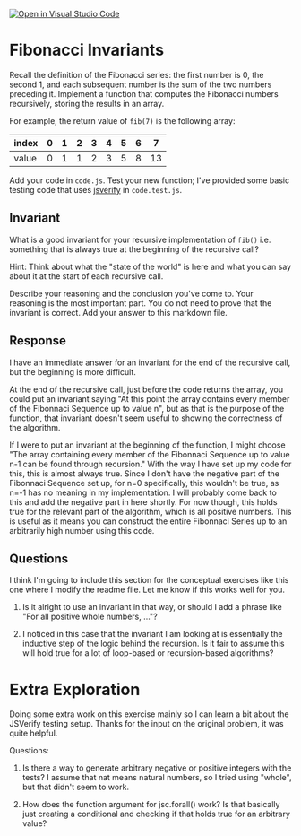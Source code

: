 [![Open in Visual Studio Code](https://classroom.github.com/assets/open-in-vscode-718a45dd9cf7e7f842a935f5ebbe5719a5e09af4491e668f4dbf3b35d5cca122.svg)](https://classroom.github.com/online_ide?assignment_repo_id=12033564&assignment_repo_type=AssignmentRepo)
# Fibonacci Invariants

Recall the definition of the Fibonacci series: the first number is 0, the second
1, and each subsequent number is the sum of the two numbers preceding it.
Implement a function that computes the Fibonacci numbers recursively, storing
the results in an array.

For example, the return value of `fib(7)` is the following array:

| index |  0  |  1  |  2  |  3  |  4  |  5  |  6  |  7  |
| ----- | --- | --- | --- | --- | --- | --- | --- | --- |
| value |  0  |  1  |  1  |  2  |  3  |  5  |  8  |  13 |

Add your code in `code.js`. Test your new function; I've provided some basic
testing code that uses [jsverify](https://jsverify.github.io/) in
`code.test.js`.

## Invariant

What is a good invariant for your recursive implementation of `fib()`
i.e. something that is always true at the beginning of the recursive call?

Hint: Think about what the "state of the world" is here and what you can say
about it at the start of each recursive call.

Describe your reasoning and the conclusion you've come to. Your reasoning is the
most important part. You do not need to prove that the invariant is correct. Add
your answer to this markdown file.

## Response
I have an immediate answer for an invariant for the end of the recursive call, but the beginning is more difficult.

At the end of the recursive call, just before the code returns the array, you could put an invariant saying "At this point the array contains every member of the Fibonnaci Sequence up to value n", but as that is the purpose of the function, that invariant doesn't seem useful to showing the correctness of the algorithm.

If I were to put an invariant at the beginning of the function, I might choose "The array containing every member of the Fibonnaci Sequence up to value n-1 can be found through recursion." With the way I have set up my code for this, this is almost always true. Since I don't have the negative part of the Fibonnaci Sequence set up, for n=0 specifically, this wouldn't be true, as n=-1 has no meaning in my implementation. I will probably come back to this and add the negative part in here shortly. For now though, this holds true for the relevant part of the algorithm, which is all positive numbers. This is useful as it means you can construct the entire Fibonnaci Series up to an arbitrarily high number using this code.

## Questions

I think I'm going to include this section for the conceptual exercises like this one where I modify the readme file. Let me know if this works well for you.

1. Is it alright to use an invariant in that way, or should I add a phrase like "For all positive whole numbers, ..."?

2. I noticed in this case that the invariant I am looking at is essentially the inductive step of the logic behind the recursion. Is it fair to assume this will hold true for a lot of loop-based or recursion-based algorithms?

# Extra Exploration
Doing some extra work on this exercise mainly so I can learn a bit about the JSVerify testing setup. Thanks for the input on the original problem, it was quite helpful.

Questions:
1. Is there a way to generate arbitrary negative or positive integers with the tests? I assume that nat means natural numbers, so I tried using "whole", but that didn't seem to work.

2. How does the function argument for jsc.forall() work? Is that basically just creating a conditional and checking if that holds true for an arbitrary value?

